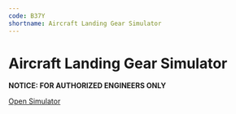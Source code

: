 ```yaml
---
code: B37Y
shortname: Aircraft Landing Gear Simulator
---
```


# Aircraft Landing Gear Simulator

**NOTICE: FOR AUTHORIZED ENGINEERS ONLY**

[Open Simulator](/noflyzone/simulator-volare-landing-gear)

